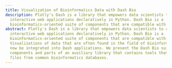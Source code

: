```yaml
---
title: Visualization of Bioinformatics Data with Dash Bio
description: Plotly's Dash is a library that empowers data scientists to create
  interactive web applications declaratively in Python. Dash Bio is a
  bioinformatics-oriented suite of components that are compatible with Dash.
abstract: Plotly's Dash is a library that empowers data scientists to create
  interactive web applications declaratively in Python. Dash Bio is a
  bioinformatics-oriented suite of components that are compatible with Dash.
  Visualizations of data that are often found in the field of bioinformatics can
  now be integrated into Dash applications. We present the Dash Bio suite of
  components and parts of an auxiliary library that contains tools that parse
  files from common bioinformatics databases.
---
```


